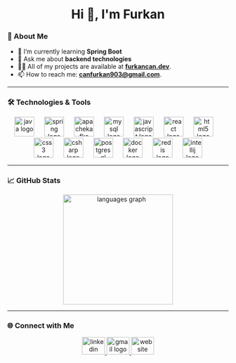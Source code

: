 <h1 align="center">Hi 👋, I'm Furkan</h1>

### 🌱 About Me

- 🔭 I’m currently learning **Spring Boot** 
- 💬 Ask me about **backend technologies** 
- 👨‍💻 All of my projects are available at [**furkancan.dev**](https://furkancan.dev).
- 📫 How to reach me: **canfurkan903@gmail.com**.

---

### 🛠️ Technologies & Tools

<div align="center">
  <img src="https://cdn.jsdelivr.net/gh/devicons/devicon/icons/java/java-original.svg" height="45" alt="java logo"  />
  <img width="15" />
  <img src="https://cdn.jsdelivr.net/gh/devicons/devicon/icons/spring/spring-original.svg" height="45" alt="spring logo"  />
  <img width="15" />
  <img src="https://cdn.jsdelivr.net/gh/devicons/devicon/icons/apachekafka/apachekafka-original.svg" height="45" alt="apachekafka logo"  />
  <img width="15" />
  <img src="https://cdn.jsdelivr.net/gh/devicons/devicon/icons/mysql/mysql-original.svg" height="45" alt="mysql logo"  />
  <img width="15" />
  <img src="https://cdn.jsdelivr.net/gh/devicons/devicon/icons/javascript/javascript-original.svg" height="45" alt="javascript logo"  />
  <img width="15" />
  <img src="https://cdn.jsdelivr.net/gh/devicons/devicon/icons/react/react-original.svg" height="45" alt="react logo"  />
  <img width="15" />
  <img src="https://cdn.jsdelivr.net/gh/devicons/devicon/icons/html5/html5-original.svg" height="45" alt="html5 logo"  />
  <img width="15" />
  <img src="https://cdn.jsdelivr.net/gh/devicons/devicon/icons/css3/css3-original.svg" height="45" alt="css3 logo"  />
  <img width="15" />
  <img src="https://cdn.jsdelivr.net/gh/devicons/devicon/icons/csharp/csharp-original.svg" height="45" alt="csharp logo"  />
  <img width="15" />
  <img src="https://cdn.jsdelivr.net/gh/devicons/devicon/icons/postgresql/postgresql-original.svg" height="45" alt="postgresql logo"  />
  <img width="15" />
  <img src="https://cdn.jsdelivr.net/gh/devicons/devicon/icons/docker/docker-original.svg" height="45" alt="docker logo"  />
  <img width="15" />
  <img src="https://cdn.jsdelivr.net/gh/devicons/devicon/icons/redis/redis-original.svg" height="45" alt="redis logo"  />
  <img width="15" />
  <img src="https://cdn.jsdelivr.net/gh/devicons/devicon/icons/intellij/intellij-original.svg" height="45" alt="intellij logo"  />
</div>

---

### 📈 GitHub Stats

<div align="center">
  <img src="https://github-readme-stats.vercel.app/api/top-langs?username=furkancan07&locale=en&hide_title=false&layout=compact&card_width=320&langs_count=5&theme=solarized-dark&hide_border=false" height="250" alt="languages graph"  />
</div>

---



### 🌐 Connect with Me

<div align="center">
  <a href="https://www.linkedin.com/in/furkan-can-45182b236/" target="_blank">
    <img src="https://raw.githubusercontent.com/maurodesouza/profile-readme-generator/master/src/assets/icons/social/linkedin/default.svg" width="52" height="40" alt="linkedin logo"  />
  </a>
  <a href="mailto:canfurkan903@gmail.com" target="_blank">
    <img src="https://raw.githubusercontent.com/maurodesouza/profile-readme-generator/master/src/assets/icons/social/gmail/default.svg" width="52" height="40" alt="gmail logo"  />
  </a>
  <a href="https://furkancan.dev/#/">
    <img src="https://yt3.googleusercontent.com/da1MWxsYElvwEv8wsW-c_VxuSN59H_gJ_8J6eW6fJkdi1KyFnqEE3i5X7edgDi6OlEclVumP=s160-c-k-c0x00ffffff-no-rj" width="52" height="40" alt="website logo"  />
  </a>
</div>
